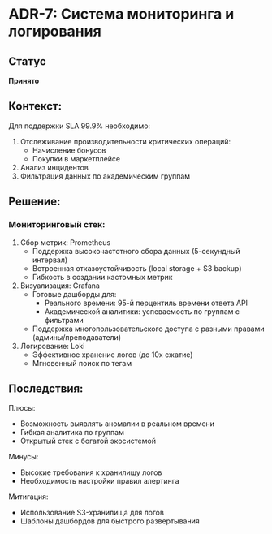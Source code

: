 # ADR-7: Система мониторинга и логирования

## Статус
**Принято**

## Контекст:
Для поддержки SLA 99.9% необходимо:
1. Отслеживание производительности критических операций:
   - Начисление бонусов
   - Покупки в маркетплейсе
2. Анализ инцидентов
3. Фильтрация данных по академическим группам

## Решение:
### Мониторинговый стек:
1. Сбор метрик: Prometheus
    - Поддержка высокочастотного сбора данных (5-секундный интервал)
    - Встроенная отказоустойчивость (local storage + S3 backup)
    - Гибкость в создании кастомных метрик
2. Визуализация: Grafana
    - Готовые дашборды для:
      - Реального времени: 95-й перцентиль времени ответа API
      - Академической аналитики: успеваемость по группам с фильтрами
    - Поддержка многопользовательского доступа с разными правами (админы/преподаватели)
3. Логирование: Loki
    - Эффективное хранение логов (до 10x сжатие)
    - Мгновенный поиск по тегам

## Последствия:
Плюсы:
- Возможность выявлять аномалии в реальном времени
- Гибкая аналитика по группам
- Открытый стек с богатой экосистемой

Минусы:
- Высокие требования к хранилищу логов
- Необходимость настройки правил алертинга

Митигация:
- Использование S3-хранилища для логов
- Шаблоны дашбордов для быстрого развертывания